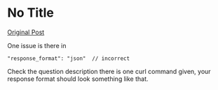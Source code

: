 # No Title

[Original Post](https://discourse.onlinedegree.iitm.ac.in/t/163247/167)

<p>One issue is there in</p>
<pre><code class="lang-auto">"response_format": "json"  // incorrect 
</code></pre>
<p>Check the question description there is one curl command given, your response format should look something like that.</p>